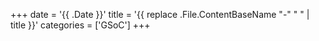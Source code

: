+++
date       = '{{ .Date }}'
title      = '{{ replace .File.ContentBaseName "-" " " | title }}'
categories = ['GSoC']
+++
